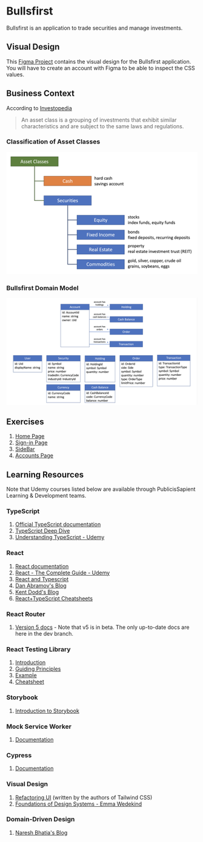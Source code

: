 # Bullsfirst

Bullsfirst is an application to trade securities and manage investments.

## Visual Design

This
[Figma Project](https://www.figma.com/file/UdOTt1Z2fTnm0Cbi0FA1We/Bullsfirst)
contains the visual design for the Bullsfirst application. You will have to
create an account with Figma to be able to inspect the CSS values.

## Business Context

According to
[Investopedia](https://www.investopedia.com/terms/a/assetclasses.asp)

> An asset class is a grouping of investments that exhibit similar
> characteristics and are subject to the same laws and regulations.

### Classification of Asset Classes

![Asset Classes](domain-model/asset-classes.png)

### Bullsfirst Domain Model

![Bullsfirst Domain Model](domain-model/domain-model.png)

## Exercises

1. [Home Page](exercises/exercise-1-home-page.md)
2. [Sign-in Page](exercises/exercise-2-sign-in-page.md)
3. [SideBar](exercises/exercise-3-sidebar.md)
4. [Accounts Page](exercises/exercise-4-accounts-page.md)

## Learning Resources

Note that Udemy courses listed below are available through PublicisSapient
Learning & Development teams.

### TypeScript

1. [Official TypeScript documentation](https://www.typescriptlang.org/docs/)
2. [TypeScript Deep Dive](https://basarat.gitbook.io/typescript/getting-started)
3. [Understanding TypeScript - Udemy](https://www.udemy.com/course/understanding-typescript/)

### React

1. [React documentation](https://reactjs.org/docs/getting-started.html)
2. [React - The Complete Guide - Udemy](https://www.udemy.com/course/react-the-complete-guide-incl-redux/)
3. [React and Typescript](https://sapient.udemy.com/course/react-and-typescript-build-a-portfolio-project/)
4. [Dan Abramov's Blog](https://overreacted.io/)
5. [Kent Dodd's Blog](https://kentcdodds.com/)
6. [React+TypeScript Cheatsheets](https://github.com/typescript-cheatsheets/react)

### React Router

1. [Version 5 docs](https://github.com/ReactTraining/react-router/tree/dev/docs) -
   Note that v5 is in beta. The only up-to-date docs are here in the dev branch.

### React Testing Library

1. [Introduction](https://testing-library.com/docs/)
2. [Guiding Principles](https://testing-library.com/docs/guiding-principles)
3. [Example](https://testing-library.com/docs/react-testing-library/example-intro)
4. [Cheatsheet](https://testing-library.com/docs/react-testing-library/cheatsheet)

### Storybook

1. [Introduction to Storybook](https://storybook.js.org/docs/react/get-started/introduction)

### Mock Service Worker

1. [Documentation](https://mswjs.io/docs/)

### Cypress

1. [Documentation](https://docs.cypress.io/guides/overview/why-cypress)

### Visual Design

1. [Refactoring UI](https://www.refactoringui.com/) (written by the authors of
   Tailwind CSS)
2. [Foundations of Design Systems - Emma Wedekind](https://www.youtube.com/watch?v=pXb2jA43A6k)

### Domain-Driven Design

1. [Naresh Bhatia's Blog](https://archfirst.org/domain-driven-design/)
